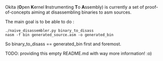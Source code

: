 Okita (**O**pen **K**ernel **I**nstrumenting **T**o **A**ssembly) is currently a set of proof-of-concepts aiming at disassembling binaries to asm sources.

The main goal is to be able to do :

```
./naive_disassembler.py binary_to_disass
nasm -f bin generated_source.asm -o generated_bin
```

So binary_to_disass == generated_bin first and foremost.

TODO: providing this empty README.md with way more information! :o)
